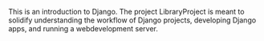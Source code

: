 This is an introduction to Django. The project LibraryProject is meant to solidify understanding the workflow of Django projects, 
developing Django apps, and running a webdevelopment server.
